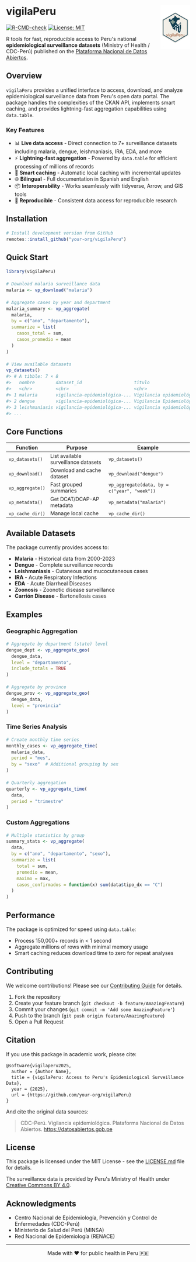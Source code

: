 # vigilaPeru <img src="man/figures/logo.png" align="right" height="120">

<!-- badges: start -->
[![R-CMD-check](https://github.com/your-org/vigilaPeru/workflows/R-CMD-check/badge.svg)](https://github.com/your-org/vigilaPeru/actions)
[![License: MIT](https://img.shields.io/badge/License-MIT-yellow.svg)](https://opensource.org/licenses/MIT)
<!-- badges: end -->

R tools for fast, reproducible access to Peru's national **epidemiological surveillance datasets** (Ministry of Health / CDC-Perú) published on the [Plataforma Nacional de Datos Abiertos](https://datosabiertos.gob.pe).

## Overview

`vigilaPeru` provides a unified interface to access, download, and analyze epidemiological surveillance data from Peru's open data portal. The package handles the complexities of the CKAN API, implements smart caching, and provides lightning-fast aggregation capabilities using `data.table`.

### Key Features

- 📊 **Live data access** - Direct connection to 7+ surveillance datasets including malaria, dengue, leishmaniasis, IRA, EDA, and more
- ⚡ **Lightning-fast aggregation** - Powered by `data.table` for efficient processing of millions of records
- 💾 **Smart caching** - Automatic local caching with incremental updates
- 🌐 **Bilingual** - Full documentation in Spanish and English
- 📦 **Interoperability** - Works seamlessly with tidyverse, Arrow, and GIS tools
- 🔄 **Reproducible** - Consistent data access for reproducible research

## Installation

```r
# Install development version from GitHub
remotes::install_github("your-org/vigilaPeru")
```

## Quick Start

```r
library(vigilaPeru)

# Download malaria surveillance data
malaria <- vp_download("malaria")

# Aggregate cases by year and department
malaria_summary <- vp_aggregate(
  malaria,
  by = c("ano", "departamento"),
  summarize = list(
    casos_total = sum,
    casos_promedio = mean
  )
)

# View available datasets
vp_datasets()
#> # A tibble: 7 × 8
#>   nombre        dataset_id                    titulo                     recursos
#>   <chr>         <chr>                         <chr>                         <int>
#> 1 malaria       vigilancia-epidemiológica-... Vigilancia epidemiológ...         2
#> 2 dengue        vigilancia-epidemiológica-... Vigilancia Epidemiológ...         1
#> 3 leishmaniasis vigilancia-epidemiológica-... vigilancia epidemiológ...         1
#> ...
```

## Core Functions

| Function | Purpose | Example |
|----------|---------|---------|
| `vp_datasets()` | List available surveillance datasets | `vp_datasets()` |
| `vp_download()` | Download and cache dataset | `vp_download("dengue")` |
| `vp_aggregate()` | Fast grouped summaries | `vp_aggregate(data, by = c("year", "week"))` |
| `vp_metadata()` | Get DCAT/DCAP-AP metadata | `vp_metadata("malaria")` |
| `vp_cache_dir()` | Manage local cache | `vp_cache_dir()` |

## Available Datasets

The package currently provides access to:

- **Malaria** - Historical data from 2000-2023
- **Dengue** - Complete surveillance records  
- **Leishmaniasis** - Cutaneous and mucocutaneous cases
- **IRA** - Acute Respiratory Infections
- **EDA** - Acute Diarrheal Diseases
- **Zoonosis** - Zoonotic disease surveillance
- **Carrión Disease** - Bartonellosis cases

## Examples

### Geographic Aggregation

```r
# Aggregate by department (state) level
dengue_dept <- vp_aggregate_geo(
  dengue_data,
  level = "departamento",
  include_totals = TRUE
)

# Aggregate by province
dengue_prov <- vp_aggregate_geo(
  dengue_data,
  level = "provincia"
)
```

### Time Series Analysis

```r
# Create monthly time series
monthly_cases <- vp_aggregate_time(
  malaria_data,
  period = "mes",
  by = "sexo"  # Additional grouping by sex
)

# Quarterly aggregation
quarterly <- vp_aggregate_time(
  data,
  period = "trimestre"
)
```

### Custom Aggregations

```r
# Multiple statistics by group
summary_stats <- vp_aggregate(
  data,
  by = c("ano", "departamento", "sexo"),
  summarize = list(
    total = sum,
    promedio = mean,
    maximo = max,
    casos_confirmados = function(x) sum(data$tipo_dx == "C")
  )
)
```

## Performance

The package is optimized for speed using `data.table`:

- Process 150,000+ records in < 1 second
- Aggregate millions of rows with minimal memory usage
- Smart caching reduces download time to zero for repeat analyses

## Contributing

We welcome contributions! Please see our [Contributing Guide](CONTRIBUTING.md) for details.

1. Fork the repository
2. Create your feature branch (`git checkout -b feature/AmazingFeature`)
3. Commit your changes (`git commit -m 'Add some AmazingFeature'`)
4. Push to the branch (`git push origin feature/AmazingFeature`)
5. Open a Pull Request

## Citation

If you use this package in academic work, please cite:

```
@software{vigilaperu2025,
  author = {Author Name},
  title = {vigilaPeru: Access to Peru's Epidemiological Surveillance Data},
  year = {2025},
  url = {https://github.com/your-org/vigilaPeru}
}
```

And cite the original data sources:

> CDC-Perú. Vigilancia epidemiológica. Plataforma Nacional de Datos Abiertos.
> https://datosabiertos.gob.pe

## License

This package is licensed under the MIT License - see the [LICENSE.md](LICENSE.md) file for details.

The surveillance data is provided by Peru's Ministry of Health under [Creative Commons BY 4.0](https://creativecommons.org/licenses/by/4.0/).

## Acknowledgments

- Centro Nacional de Epidemiología, Prevención y Control de Enfermedades (CDC-Perú)
- Ministerio de Salud del Perú (MINSA)
- Red Nacional de Epidemiología (RENACE)

---

<p align="center">
Made with ❤️ for public health in Peru 🇵🇪
</p>